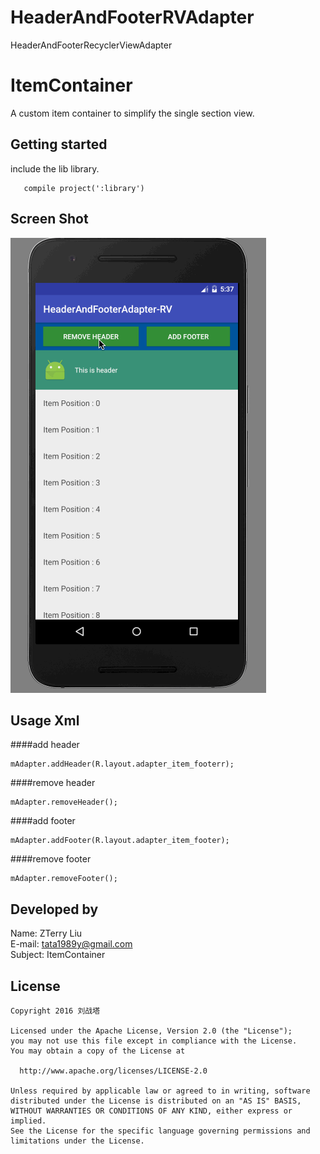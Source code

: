 # HeaderAndFooterRVAdapter
HeaderAndFooterRecyclerViewAdapter
# ItemContainer
A custom item container to simplify the single section view.

Getting started
---------------

include the lib library.

       compile project(':library')

Screen Shot
-----------
![](https://github.com/liuzhanta/HeaderAndFooterRVAdapter/blob/master/headerAndfooter.gif)

Usage Xml
---------
####add header
    
    mAdapter.addHeader(R.layout.adapter_item_footerr);

####remove header
        
    mAdapter.removeHeader();
        
    
####add footer
     
    mAdapter.addFooter(R.layout.adapter_item_footer);
             
####remove footer
     
    mAdapter.removeFooter();
            


Developed by
------------
Name: ZTerry Liu  
E-mail: tata1989y@gmail.com  
Subject: ItemContainer 
 
License
---------

    Copyright 2016 刘战塔
    
    Licensed under the Apache License, Version 2.0 (the "License");
    you may not use this file except in compliance with the License.
    You may obtain a copy of the License at
 
      http://www.apache.org/licenses/LICENSE-2.0
 
    Unless required by applicable law or agreed to in writing, software
    distributed under the License is distributed on an "AS IS" BASIS,
    WITHOUT WARRANTIES OR CONDITIONS OF ANY KIND, either express or implied.
    See the License for the specific language governing permissions and
    limitations under the License.      